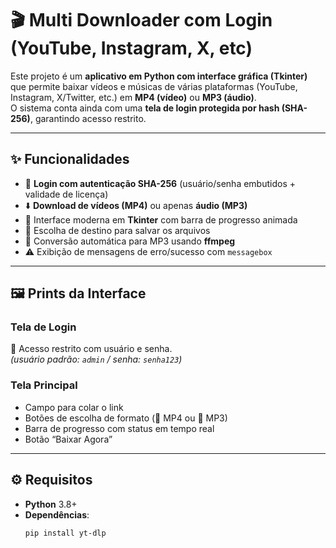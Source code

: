 # 🎬 Multi Downloader com Login (YouTube, Instagram, X, etc)

Este projeto é um **aplicativo em Python com interface gráfica (Tkinter)** que permite baixar vídeos e músicas de várias plataformas (YouTube, Instagram, X/Twitter, etc.) em **MP4 (vídeo)** ou **MP3 (áudio)**.  
O sistema conta ainda com uma **tela de login protegida por hash (SHA-256)**, garantindo acesso restrito.

---

## ✨ Funcionalidades

- 🔐 **Login com autenticação SHA-256** (usuário/senha embutidos + validade de licença)  
- ⬇️ **Download de vídeos (MP4)** ou apenas **áudio (MP3)**  
- 🎨 Interface moderna em **Tkinter** com barra de progresso animada  
- 📂 Escolha de destino para salvar os arquivos  
- 🎵 Conversão automática para MP3 usando **ffmpeg**  
- ⚠️ Exibição de mensagens de erro/sucesso com `messagebox`  

---

## 🖼️ Prints da Interface

### Tela de Login
🔑 Acesso restrito com usuário e senha.  
*(usuário padrão: `admin` / senha: `senha123`)*  

### Tela Principal
- Campo para colar o link  
- Botões de escolha de formato (🎥 MP4 ou 🎵 MP3)  
- Barra de progresso com status em tempo real  
- Botão “Baixar Agora”  

---

## ⚙️ Requisitos

- **Python** 3.8+  
- **Dependências**:
  ```bash
  pip install yt-dlp
